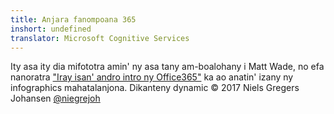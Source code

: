 ```yaml
---
title: Anjara fanompoana 365
inshort: undefined
translator: Microsoft Cognitive Services
---
```



Ity asa ity dia mifototra amin' ny asa tany am-boalohany i Matt Wade, no efa nanoratra ["Iray isan' andro intro ny Office365"](http://icansharepoint.com/an-everyday-intro-to-office-365/) ka ao anatin' izany ny infographics mahatalanjona. Dikanteny dynamic © 2017 Niels Gregers Johansen [@niegrejoh](https://twitter.com/niegrejoh)

